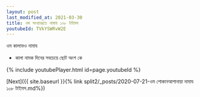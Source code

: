 ```yaml
---
layout: post
last_modified_at: 2021-03-30
title: ওম সংখ্যাভ্রূতে নামায ১০৮ টাইমস
youtubeId: TVkYSWRvW2E
---
```

 
 
 ওম কালাভও নামায  
 
 -  কালা নামক দিনের সবচেয়ে ছোট অংশ কে 
 
  
 
  
 
 
 
 
 
 


{% include youtubePlayer.html id=page.youtubeId %}
 
[Next]({{ site.baseurl }}{% link  split2/_posts/2020-07-21-ওম শোকানআশানায়া নামায ১০৮ টাইমস.md%})
 
